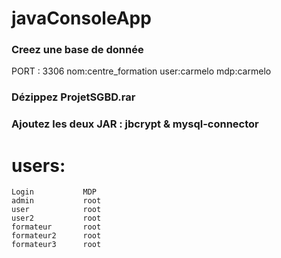 # javaConsoleApp

### Creez une base de donnée 
PORT : 3306
nom:centre_formation 
user:carmelo
mdp:carmelo


### Dézippez ProjetSGBD.rar

### Ajoutez les deux JAR : jbcrypt & mysql-connector

# users:
	Login			MDP
	admin			root
	user			root
	user2			root
	formateur		root
	formateur2		root
	formateur3		root


